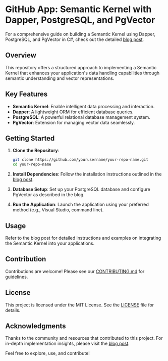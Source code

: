 # GitHub App: Semantic Kernel with Dapper, PostgreSQL, and PgVector

For a comprehensive guide on building a Semantic Kernel using Dapper, PostgreSQL, and PgVector in C#, check out the detailed [blog post](https://davek.dev/beginners-guide-to-semantic-kernel-with-dapper-postgresql-and-pgvector-in-c).

## Overview

This repository offers a structured approach to implementing a Semantic Kernel that enhances your application's data handling capabilities through semantic understanding and vector representations.

## Key Features

- **Semantic Kernel**: Enable intelligent data processing and interaction.
- **Dapper**: A lightweight ORM for efficient database queries.
- **PostgreSQL**: A powerful relational database management system.
- **PgVector**: Extension for managing vector data seamlessly.

## Getting Started

1. **Clone the Repository**: 
   ```bash
   git clone https://github.com/yourusername/your-repo-name.git
   cd your-repo-name
   ```

2. **Install Dependencies**: 
   Follow the installation instructions outlined in the [blog post](https://davek.dev/beginners-guide-to-semantic-kernel-with-dapper-postgresql-and-pgvector-in-c).

3. **Database Setup**:
   Set up your PostgreSQL database and configure PgVector as described in the blog.

4. **Run the Application**:
   Launch the application using your preferred method (e.g., Visual Studio, command line).

## Usage

Refer to the blog post for detailed instructions and examples on integrating the Semantic Kernel into your applications.

## Contribution

Contributions are welcome! Please see our [CONTRIBUTING.md](CONTRIBUTING.md) for guidelines.

## License

This project is licensed under the MIT License. See the [LICENSE](LICENSE) file for details.

## Acknowledgments

Thanks to the community and resources that contributed to this project. For in-depth implementation insights, please visit the [blog post](https://davek.dev/beginners-guide-to-semantic-kernel-with-dapper-postgresql-and-pgvector-in-c). 

Feel free to explore, use, and contribute!
